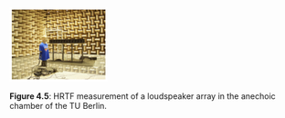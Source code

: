![Fig 4.5](fig4_05.png)

**Figure 4.5**: HRTF measurement of
a loudspeaker array in the anechoic
chamber of the TU Berlin.
